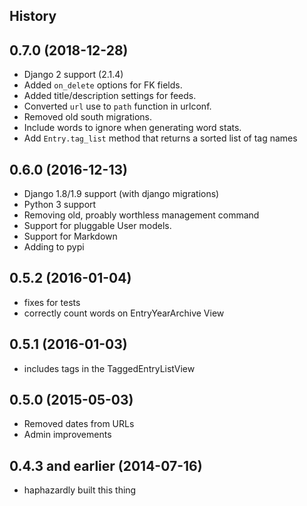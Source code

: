 History
-------


## 0.7.0 (2018-12-28)

- Django 2 support (2.1.4)
- Added `on_delete` options for FK fields.
- Added title/description settings for feeds.
- Converted `url` use to `path` function in urlconf.
- Removed old south migrations.
- Include words to ignore when generating word stats.
- Add `Entry.tag_list` method that returns a sorted list of tag names


## 0.6.0 (2016-12-13)

- Django 1.8/1.9 support (with django migrations)
- Python 3 support
- Removing old, proably worthless management command
- Support for pluggable User models.
- Support for Markdown
- Adding to pypi


## 0.5.2 (2016-01-04)

- fixes for tests
- correctly count words on EntryYearArchive View

## 0.5.1 (2016-01-03)

- includes tags in the TaggedEntryListView

## 0.5.0 (2015-05-03)

- Removed dates from URLs
- Admin improvements


## 0.4.3 and earlier (2014-07-16)

- haphazardly built this thing
